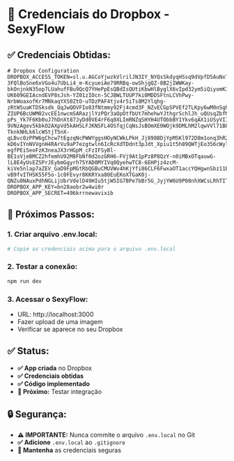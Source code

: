 # 🔑 Credenciais do Dropbox - SexyFlow

## ✅ **Credenciais Obtidas:**

```env
# Dropbox Configuration
DROPBOX_ACCESS_TOKEN=sl.u.AGCoYjwzkVlrilJN3IY_NYQsSkdyqHSsq9dVpfD5AuNxT6ofYkOgqtP72hb8psYyC5sH0aCJVau46oETfbM6k4J4Z_lOrwlrMQ_puNNQpBoAWISuJmcx8PTbkb2KEOuxGVDCHNBrXNA-3FQlBoSne6xVGo4u7UbLi4_m-KcyueiAe79RRBq-owShjgQZ-8B2jIWWKay-bkOnjnkN35op7LUahufFBu9QcQ7YHePpEsQBdIsQUtiKbwHlByglX6vIpd32ym5iQiyomK3t3DDLWOVIp47CLy_jUu_qBuAluUkTOxWltUjj23olKSCdtgkUhm0Eeyu5wJw8kRE0yz1pd9U4vYpq1-UK609GEIAcndEVP8sJsh-YZ01zIOcn-5CJBWLTUUP7ki0MDDSFtnLCVhPwy-NrbWoaxofKr7MNkaqYXS0ZtO-uTDzPAF4tjv4r5iTs8M2Ylqhg-zRtWSuaKTDSksdk_QqJwQOVFIo83fNtmmy92Fj4cmd3F_NZvECGpSPVEf2TLKpy6wM0nSghNDvB_CbI5oLUAT1p1KZ0QIKXTBCTydWBRq2kIYaAfH171wEnZoiVs-ZIUP6BcUWM02vcEE1nwcmSARazjlYzPQr3aOpOtfbUt7mhehwYJthgrSchlJh_uQUsqZbfM-pPs_Yk7F6Kb0uJ7hDnXt87JyDd0VE4rF6q8XLImRNZqSHYH4UTObbBY1Ykv6qAX1iUSyVIIB-9VNzAgev5kbkO2AXpVd5kAHSLFJKNSFL4OSfqjCqNsJsBOmXE0WOjk9DMLhM2lqwVVl71B8yEiGm3lGvP7Q5yck-TknkNHLk6lcWStjT5nX-qLBvc0zPPW6gChcw7tEgzqNcPWWYggsHOyNCWkLPkH_Jj898BDjYpMSKl972D8m1onq3hR2QXbHgmcgeojFN08H6FUW-kD6vIYnNVVgnH4RArVu9aP7ezgtwln6IcRcXdTDdnt3pJdt_Xpiu1t5h89QWTjEo356cWylvWZZHG8KcE4ReY7QciHHPx40pqUCxYufT0WmFH3Q8RWCHGw0-egfPEi5eoFzK3neaJX3rHGpM_cFzIFSyBl-BE1sVjeBMCZ2hfemhU92M8FbNf0d2ozGRH6-FVj9At1pPz8P8QzY-n0iMBxOTqauwG-lL8E4yUsEZSPrJEybmGgyrh75YAD0MYIVq0QyehwTC8-6EHPjz4zcM-kiVe5nlap7aZEV_GaD9FpMGtRbQGBuCMUVWv4hKjYfi86CLF6FwxaOT1accYQHgwnSbz11BGxQp3K8J8d8iNP0FtUXWXiWn_BMOCAVvyd4UkGGhzWHZoiK9M91vNHz-vB9fvITHSK55F5o-1c0FEvyr8KKRYxa80EuEKoXTGaK0j-QNZu8NAuxPdhNGLijUbrVdelD49HIu5tjW5IG7BPe7bBr5G_JyjYW6U9P08nhXWCsLRhTITeg
DROPBOX_APP_KEY=bn28aobr2w4wi0r
DROPBOX_APP_SECRET=496krrnewavixib
```

## 🚀 **Próximos Passos:**

### **1. Criar arquivo .env.local:**
```bash
# Copie as credenciais acima para o arquivo .env.local
```

### **2. Testar a conexão:**
```bash
npm run dev
```

### **3. Acessar o SexyFlow:**
- URL: http://localhost:3000
- Fazer upload de uma imagem
- Verificar se aparece no seu Dropbox

## ✅ **Status:**
- **✅ App criada** no Dropbox
- **✅ Credenciais obtidas**
- **✅ Código implementado**
- **🔄 Próximo:** Testar integração

## 🔒 **Segurança:**
- **⚠️ IMPORTANTE:** Nunca commite o arquivo `.env.local` no Git
- **✅ Adicione** `.env.local` ao `.gitignore`
- **🔐 Mantenha** as credenciais seguras
